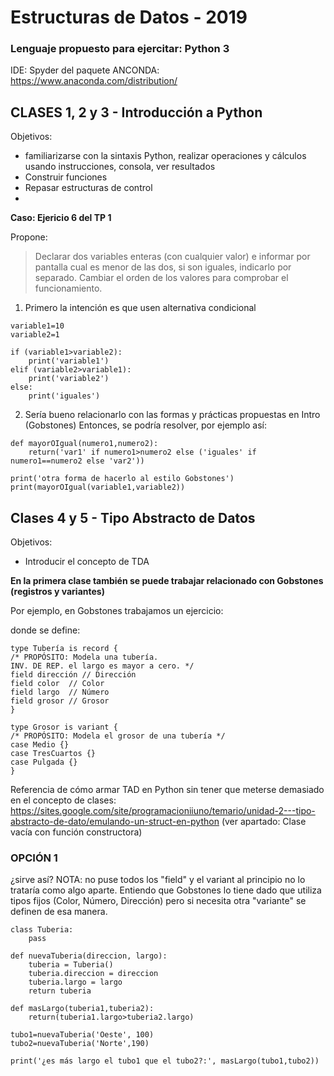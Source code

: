 # Estructuras de Datos - 2019

### Lenguaje propuesto para ejercitar: Python 3
IDE: Spyder del paquete ANCONDA: https://www.anaconda.com/distribution/


## CLASES 1, 2 y 3 - Introducción a Python 

Objetivos: 
* familiarizarse con la sintaxis Python, realizar operaciones y cálculos usando instrucciones, consola, ver resultados
* Construir funciones
* Repasar estructuras de control
* 

**Caso: Ejericio 6 del TP 1**

Propone: 
>Declarar dos variables enteras (con cualquier valor) e informar por pantalla cual es menor de las dos, si son iguales, indicarlo por separado. Cambiar el orden de los valores para comprobar el funcionamiento.


1) Primero la intención es que usen alternativa condicional
```
variable1=10
variable2=1

if (variable1>variable2):
    print('variable1')
elif (variable2>variable1):
    print('variable2')
else:
    print('iguales')
```

2) Sería bueno relacionarlo con las formas y prácticas propuestas en Intro (Gobstones)
Entonces, se podría resolver, por ejemplo así:
```
def mayorOIgual(numero1,numero2):
    return('var1' if numero1>numero2 else ('iguales' if numero1==numero2 else 'var2'))

print('otra forma de hacerlo al estilo Gobstones')
print(mayorOIgual(variable1,variable2))
```

## Clases 4 y 5  - Tipo Abstracto de Datos

Objetivos:
 * Introducir el concepto de TDA

**En la primera clase también se puede trabajar relacionado con Gobstones (registros y variantes)**

Por ejemplo, en Gobstones trabajamos un ejercicio:

donde se define:

```
type Tubería is record {
/* PROPÓSITO: Modela una tubería.
INV. DE REP. el largo es mayor a cero. */
field dirección // Dirección
field color  // Color
field largo  // Número
field grosor // Grosor
}

type Grosor is variant {
/* PROPÓSITO: Modela el grosor de una tubería */
case Medio {}
case TresCuartos {}
case Pulgada {}
}

```


Referencia de cómo armar TAD en Python sin tener que meterse demasiado en el concepto de clases:
https://sites.google.com/site/programacioniiuno/temario/unidad-2---tipo-abstracto-de-dato/emulando-un-struct-en-python
(ver apartado: Clase vacía con función constructora)

### OPCIÓN 1 
¿sirve así? NOTA: no puse todos los "field" y el variant al principio no lo trataría como algo aparte. Entiendo que Gobstones lo tiene dado que utiliza tipos fijos (Color, Número, Dirección) pero si necesita otra "variante" se definen de esa manera. 

````
class Tuberia:
    pass

def nuevaTuberia(direccion, largo):
    tuberia = Tuberia()
    tuberia.direccion = direccion
    tuberia.largo = largo
    return tuberia

def masLargo(tuberia1,tuberia2):
    return(tuberia1.largo>tuberia2.largo)

tubo1=nuevaTuberia('Oeste', 100)
tubo2=nuevaTuberia('Norte',190)

print('¿es más largo el tubo1 que el tubo2?:', masLargo(tubo1,tubo2))

